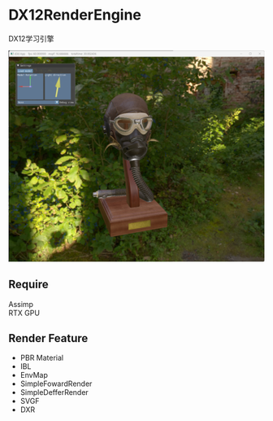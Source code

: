 # DX12RenderEngine
DX12学习引擎

![avatar](Doc/Example.png)

## Require
Assimp  
RTX GPU
## Render Feature
- PBR Material   
- IBL  
- EnvMap
- SimpleFowardRender
- SimpleDefferRender
- SVGF
- DXR
